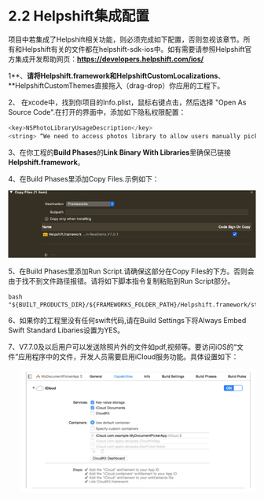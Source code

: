 # 2.2 Helpshift集成配置

项目中若集成了Helpshift相关功能，则必须完成如下配置，否则忽视该章节。所有和Helpshift有关的文件都在helpshift-sdk-ios中。如有需要请参照Helpshift官方集成开发帮助网页：**https://developers.helpshift.com/ios/**

1**、**请将Helpshift.framework和HelpshiftCustomLocalizations**、**HelpshiftCustomThemes直接拖入（drag-drop）你应用的工程下。

2、
在xcode中，找到你项目的Info.plist，鼠标右键点击，然后选择 "Open As Source Code".在打开的界面中，添加如下隐私权限配置：

```objectivec
<key>NSPhotoLibraryUsageDescription</key>
<string> “We need to access photos library to allow users manually pick images meant to be sent as attachment for help and support reasons.</string>在你工程的Build Phases的Link Binary With Libraries里确保已链接Helpshift.framework。
```

3、在你工程的**Build Phases**的**Link Binary With Libraries**里确保已链接**Helpshift.framework**。

4、在Build Phases里添加Copy Files.示例如下：

![](../../../.gitbook/assets/picture1.png)

5、在Build Phases里添加Run Script.请确保这部分在Copy Files的下方。否则会由于找不到文件路径报错。请将如下脚本指令复制粘贴到Run Script部分。

```text
bash "${BUILT_PRODUCTS_DIR}/${FRAMEWORKS_FOLDER_PATH}/Helpshift.framework/strip_frameworks.sh"
```

6、如果你的工程里没有任何swift代码,请在Build Settings下将Always Embed Swift Standard Libaries设置为YES。

7、V7.7.0及以后用户可以发送除照片外的文件如pdf,视频等。要访问iOS的“文件”应用程序中的文件，开发人员需要启用iCloud服务功能。具体设置如下：

![](../../../.gitbook/assets/picture2.png)

